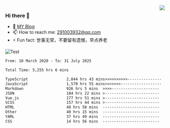 <img align='right' src='https://github-readme-stats.vercel.app/api?username=niaogege&show_icons=true&theme=radical'/>

### Hi there 👋

- 🌱 [MY Blog](https://bythewayer.com/)
- 📫 How to reach me: 291003932@qq.com
- ⚡ Fun fact:  世事无常，不要留有遗憾，早点养老

![Test](https://github-readme-stats.vercel.app/api/top-langs/?username=niaogege&layout=compact)

<!--START_SECTION:waka-->

```txt
From: 10 March 2020 - To: 31 July 2025

Total Time: 5,255 hrs 6 mins

TypeScript                 2,044 hrs 43 mins>>>>>>>>>>---------------   38.91 %
JavaScript                 1,570 hrs 55 mins>>>>>>>------------------   29.89 %
Markdown                   926 hrs 5 mins  >>>>---------------------   17.62 %
JSON                       184 hrs 22 mins >------------------------   03.51 %
Vue.js                     177 hrs 51 mins >------------------------   03.38 %
SCSS                       157 hrs 44 mins >------------------------   03.00 %
HTML                       48 hrs 58 mins  -------------------------   00.93 %
Other                      40 hrs 15 mins  -------------------------   00.77 %
YAML                       37 hrs 49 mins  -------------------------   00.72 %
CSS                        14 hrs 56 mins  -------------------------   00.28 %
```

<!--END_SECTION:waka-->
